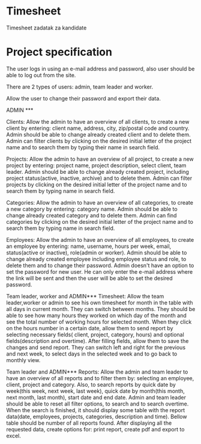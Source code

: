 # Timesheet

Timesheet zadatak za kandidate

# Project specification

The user logs in using an e-mail address and password, also user should be able to log out from the site.

There are 2 types of users: admin, team leader and worker.

Allow the user to change their password and export their data.

ADMIN ***

Clients:
Allow the admin to have an overview of all clients, to create a new client by entering: client name, address, city,
zip/postal code and country. Admin should be able to change already
created client and to delete them. Admin can filter clients by clicking on the desired initial letter of the project name and to search them by typing their name in
search field.

Projects:
Allow the admin to have an overview of all project, to create a new project by entering: project name, project
description, select client, team leader. Admin should be able to change already created project, including project status(active, inactive, archive) and
to delete them. Admin can filter projects by clicking on the desired initial letter of the project name and to search them by typing name in search field.

Categories:
Allow the admin to have an overview of all categories, to create a new category by entering: category name. Admin should
be able to change already created category and to delete them.
Admin can find categories by clicking on the desired initial letter of the project name and to search them by typing name in search field.

Employees:
Allow the admin to have an overview of all employees, to create an employee by entering: name, username, hours per week,
email, status(active or inactive), role(admin or worker).
Admin should be able to change already created employee including employee status and role, to delete them and to change their password.
Admin doesn't have an option to set the password for new user. He can only enter the e-mail address where the link
will be sent and then the user will be able to set the desired password.


Team leader, worker and ADMIN***
Timesheet:
Allow the team leader,worker or admin to see his own timesheet for month in the table with all days in current month. They can switch between months.
They should be able to see how many hours they worked on which day of the month and see the total number of
working hours for selected month.
When they click on the hours number in a certain date, allow them to send report by selecting necessary fields(
client, project, category, hours) and optional fields(description and overtime). After filling fields, allow them to save the changes and send report.
They can switch left and right for the previous and next week, to select days in the selected week and to go back to monthly view.


Team leader and ADMIN***
Reports:
Allow the admin and team leader to have an overview of all reports and to filter them by: selecting an employee,
client, project and category. Also, to search reports by
quick date by week(this week, next week, last week), quick date by month(this month, next month, last month), start date
and end date.
Admin and team leader should be able to reset all filter options, to search and to search overtime.
When the search is finished, it should display some table with the report data(date, employees, projects, categories,
description and time). Bellow table should be number of all reports found.
After displaying all the requested data, create options for: print report, create pdf and export to excel.







